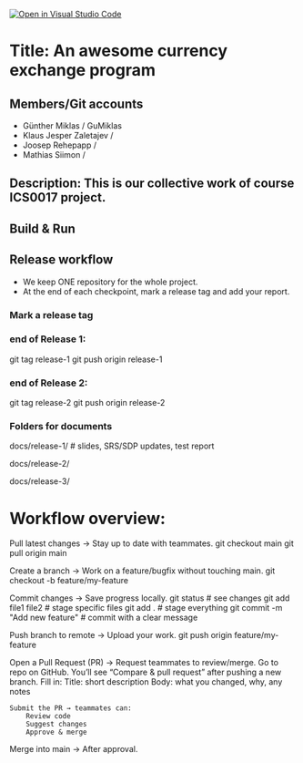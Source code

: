 [![Open in Visual Studio Code](https://classroom.github.com/assets/open-in-vscode-2e0aaae1b6195c2367325f4f02e2d04e9abb55f0b24a779b69b11b9e10269abc.svg)](https://classroom.github.com/online_ide?assignment_repo_id=20630500&assignment_repo_type=AssignmentRepo)
# Title: An awesome currency exchange program
## Members/Git accounts
 - Günther Miklas / GuMiklas
 -  Klaus Jesper Zaletajev /
 - Joosep Rehepapp /
 - Mathias Siimon /

## Description: This is our collective work of course ICS0017 project.

## Build & Run

## Release workflow
- We keep ONE repository for the whole project.
- At the end of each checkpoint, mark a release tag and add your report.

### Mark a release tag
###  end of Release 1:
git tag release-1
git push origin release-1

###  end of Release 2:
git tag release-2
git push origin release-2

### Folders for documents
docs/release-1/  # slides, SRS/SDP updates, test report

docs/release-2/

docs/release-3/

# Workflow overview:

Pull latest changes → Stay up to date with teammates.
    git checkout main
    git pull origin main

Create a branch → Work on a feature/bugfix without touching main.
    git checkout -b feature/my-feature

Commit changes → Save progress locally.
    git status                       # see changes
    git add file1 file2              # stage specific files
    git add .                        # stage everything
    git commit -m "Add new feature"  # commit with a clear message


Push branch to remote → Upload your work.
git push origin feature/my-feature


Open a Pull Request (PR) → Request teammates to review/merge.
    Go to repo on GitHub.
    You’ll see “Compare & pull request” after pushing a new branch.
    Fill in:
        Title: short description
        Body: what you changed, why, any notes

    Submit the PR → teammates can:
        Review code
        Suggest changes
        Approve & merge


Merge into main → After approval.